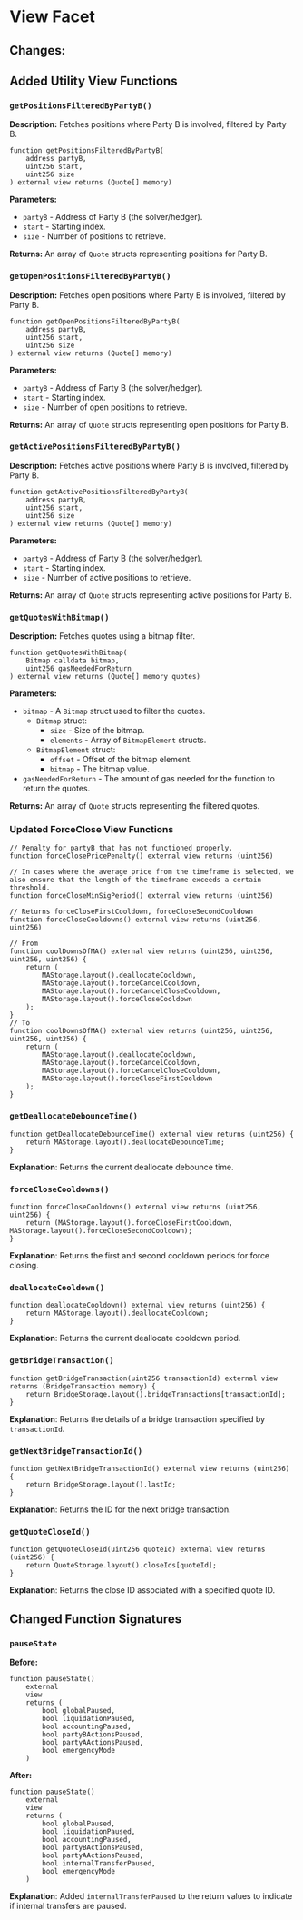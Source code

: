 # View Facet

## Changes:

## Added Utility View Functions

### `getPositionsFilteredByPartyB()`

**Description:** Fetches positions where Party B is involved, filtered by Party B.

```solidity
function getPositionsFilteredByPartyB(
    address partyB,
    uint256 start,
    uint256 size
) external view returns (Quote[] memory)
```

**Parameters:**

* `partyB` - Address of Party B (the solver/hedger).
* `start` - Starting index.
* `size` - Number of positions to retrieve.

**Returns:** An array of `Quote` structs representing positions for Party B.

### `getOpenPositionsFilteredByPartyB()`

**Description:** Fetches open positions where Party B is involved, filtered by Party B.

```solidity
function getOpenPositionsFilteredByPartyB(
    address partyB,
    uint256 start,
    uint256 size
) external view returns (Quote[] memory)
```

**Parameters:**

* `partyB` - Address of Party B (the solver/hedger).
* `start` - Starting index.
* `size` - Number of open positions to retrieve.

**Returns:** An array of `Quote` structs representing open positions for Party B.

### `getActivePositionsFilteredByPartyB()`

**Description:** Fetches active positions where Party B is involved, filtered by Party B.

```solidity
function getActivePositionsFilteredByPartyB(
    address partyB,
    uint256 start,
    uint256 size
) external view returns (Quote[] memory)
```

**Parameters:**

* `partyB` - Address of Party B (the solver/hedger).
* `start` - Starting index.
* `size` - Number of active positions to retrieve.

**Returns:** An array of `Quote` structs representing active positions for Party B.

### `getQuotesWithBitmap()`

**Description:** Fetches quotes using a bitmap filter.

```solidity
function getQuotesWithBitmap(
    Bitmap calldata bitmap,
    uint256 gasNeededForReturn
) external view returns (Quote[] memory quotes)
```

**Parameters:**

* `bitmap` - A `Bitmap` struct used to filter the quotes.
  * `Bitmap` struct:
    * `size` - Size of the bitmap.
    * `elements` - Array of `BitmapElement` structs.
  * `BitmapElement` struct:
    * `offset` - Offset of the bitmap element.
    * `bitmap` - The bitmap value.
* `gasNeededForReturn` - The amount of gas needed for the function to return the quotes.

**Returns:** An array of `Quote` structs representing the filtered quotes.

### Updated ForceClose View Functions

```solidity
// Penalty for partyB that has not functioned properly.
function forceClosePricePenalty() external view returns (uint256)

// In cases where the average price from the timeframe is selected, we also ensure that the length of the timeframe exceeds a certain threshold.
function forceCloseMinSigPeriod() external view returns (uint256)

// Returns forceCloseFirstCooldown, forceCloseSecondCooldown
function forceCloseCooldowns() external view returns (uint256, uint256)

// From
function coolDownsOfMA() external view returns (uint256, uint256, uint256, uint256) {
    return (
        MAStorage.layout().deallocateCooldown,
        MAStorage.layout().forceCancelCooldown,
        MAStorage.layout().forceCancelCloseCooldown,
        MAStorage.layout().forceCloseCooldown
    );
}
// To
function coolDownsOfMA() external view returns (uint256, uint256, uint256, uint256) {
    return (
        MAStorage.layout().deallocateCooldown,
        MAStorage.layout().forceCancelCooldown,
        MAStorage.layout().forceCancelCloseCooldown,
        MAStorage.layout().forceCloseFirstCooldown
    );
}

```

### **`getDeallocateDebounceTime()`**

```solidity
function getDeallocateDebounceTime() external view returns (uint256) {
    return MAStorage.layout().deallocateDebounceTime;
}
```

**Explanation**: Returns the current deallocate debounce time.

### **`forceCloseCooldowns()`**

```solidity
function forceCloseCooldowns() external view returns (uint256, uint256) {
    return (MAStorage.layout().forceCloseFirstCooldown, MAStorage.layout().forceCloseSecondCooldown);
}
```

**Explanation**: Returns the first and second cooldown periods for force closing.

### **`deallocateCooldown()`**

```solidity
function deallocateCooldown() external view returns (uint256) {
    return MAStorage.layout().deallocateCooldown;
}
```

**Explanation**: Returns the current deallocate cooldown period.

### **`getBridgeTransaction()`**

```solidity
function getBridgeTransaction(uint256 transactionId) external view returns (BridgeTransaction memory) {
    return BridgeStorage.layout().bridgeTransactions[transactionId];
}
```

**Explanation**: Returns the details of a bridge transaction specified by `transactionId`.

### **`getNextBridgeTransactionId()`**

```solidity
function getNextBridgeTransactionId() external view returns (uint256) {
    return BridgeStorage.layout().lastId;
}
```

**Explanation**: Returns the ID for the next bridge transaction.

### **`getQuoteCloseId()`**

```solidity
function getQuoteCloseId(uint256 quoteId) external view returns (uint256) {
    return QuoteStorage.layout().closeIds[quoteId];
}
```

**Explanation**: Returns the close ID associated with a specified quote ID.

## **Changed Function Signatures**

### **`pauseState`**

**Before:**

```solidity
function pauseState()
    external
    view
    returns (
        bool globalPaused,
        bool liquidationPaused,
        bool accountingPaused,
        bool partyBActionsPaused,
        bool partyAActionsPaused,
        bool emergencyMode
    )
```

**After:**

```solidity
function pauseState()
    external
    view
    returns (
        bool globalPaused,
        bool liquidationPaused,
        bool accountingPaused,
        bool partyBActionsPaused,
        bool partyAActionsPaused,
        bool internalTransferPaused,
        bool emergencyMode
    )
```

**Explanation**: Added `internalTransferPaused` to the return values to indicate if internal transfers are paused.
